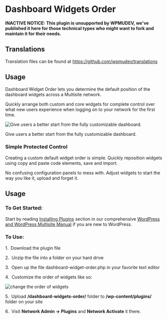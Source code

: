 # Dashboard Widgets Order


**INACTIVE NOTICE: This plugin is unsupported by WPMUDEV, we've published it here for those technical types who might want to fork and maintain it for their needs.**

## Translations

Translation files can be found at https://github.com/wpmudev/translations

## Usage

Dashboard Widget Order lets you determine the default position of the dashboard widgets across a Multisite network.

Quickly arrange both custom and core widgets for complete control over what new users experience when logging on to your network for the first time.

![Give users a better start from the fully customizable dashboard.](https://premium.wpmudev.org/wp-content/uploads/2008/08/order-wigets.jpg)

 Give users a better start from the fully customizable dashboard.

### Simple Protected Control

Creating a custom default widget order is simple. Quickly reposition widgets using copy and paste code elements, save and import.

No confusing configuration panels to mess with. Adjust widgets to start the way you like it, upload and forget it.

## Usage

### To Get Started:

Start by reading [Installing Plugins](https://wpmudev.com/docs/using-wordpress/installing-wordpress-plugins/) section in our comprehensive [WordPress and WordPress Multisite Manual](https://wpmudev.com/docs/using-wordpress/wordpress-multisite/) if you are new to WordPress.

### To Use:

1.  Download the plugin file 

2.  Unzip the file into a folder on your hard drive 

3.  Open up the file dashboard-widget-order.php in your favorite text editor 

4.  Customize the order of widgets like so:

![change the order of widgets](https://premium.wpmudev.org/wp-content/uploads/2010/03/widgetorders.png)

5.  Upload **/dashboard-widgets-order/** folder to **/wp-content/plugins/** folder on your site 

6.  Visit **Network Admin -> Plugins** and **Network Activate** it there.
